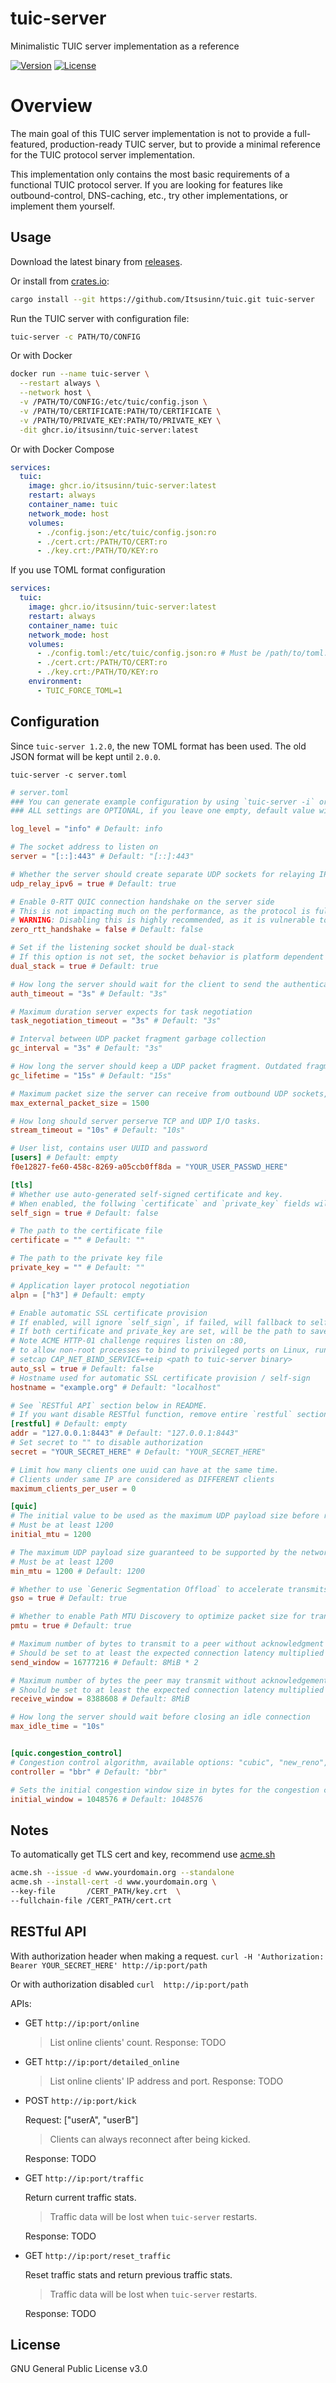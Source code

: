 # tuic-server

Minimalistic TUIC server implementation as a reference

[![Version](https://img.shields.io/crates/v/tuic-server.svg?style=flat)](https://crates.io/crates/tuic-server)
[![License](https://img.shields.io/crates/l/tuic-server.svg?style=flat)](https://github.com/EAimTY/tuic/blob/dev/LICENSE)

# Overview

The main goal of this TUIC server implementation is not to provide a full-featured, production-ready TUIC server, but to provide a minimal reference for the TUIC protocol server implementation.

This implementation only contains the most basic requirements of a functional TUIC protocol server. If you are looking for features like outbound-control, DNS-caching, etc., try other implementations, or implement them yourself.

## Usage

Download the latest binary from [releases](https://github.com/Itsusinn/tuic/releases).

Or install from [crates.io](https://crates.io/crates/tuic-server):

```bash
cargo install --git https://github.com/Itsusinn/tuic.git tuic-server
```

Run the TUIC server with configuration file:

```bash
tuic-server -c PATH/TO/CONFIG
```

Or with Docker

```bash
docker run --name tuic-server \
  --restart always \
  --network host \
  -v /PATH/TO/CONFIG:/etc/tuic/config.json \
  -v /PATH/TO/CERTIFICATE:PATH/TO/CERTIFICATE \
  -v /PATH/TO/PRIVATE_KEY:PATH/TO/PRIVATE_KEY \
  -dit ghcr.io/itsusinn/tuic-server:latest
```

Or with Docker Compose

```yaml
services:
  tuic:
    image: ghcr.io/itsusinn/tuic-server:latest
    restart: always
    container_name: tuic
    network_mode: host
    volumes:
      - ./config.json:/etc/tuic/config.json:ro
      - ./cert.crt:/PATH/TO/CERT:ro
      - ./key.crt:/PATH/TO/KEY:ro
```

If you use TOML format configuration


```yaml
services:
  tuic:
    image: ghcr.io/itsusinn/tuic-server:latest
    restart: always
    container_name: tuic
    network_mode: host
    volumes:
      - ./config.toml:/etc/tuic/config.json:ro # Must be /path/to/toml:/etc/tuic/*config.json*:ro, this will be fix in 2.0.0.
      - ./cert.crt:/PATH/TO/CERT:ro
      - ./key.crt:/PATH/TO/KEY:ro
    environment:
      - TUIC_FORCE_TOML=1
```

## Configuration

Since `tuic-server 1.2.0`, the new TOML format has been used. The old JSON format will be kept until `2.0.0`.

`tuic-server -c server.toml`

```toml
# server.toml
### You can generate example configuration by using `tuic-server -i` or `tuic-server --init`
### ALL settings are OPTIONAL, if you leave one empty, default value will be used

log_level = "info" # Default: info

# The socket address to listen on
server = "[::]:443" # Default: "[::]:443"

# Whether the server should create separate UDP sockets for relaying IPv6 UDP packets
udp_relay_ipv6 = true # Default: true

# Enable 0-RTT QUIC connection handshake on the server side
# This is not impacting much on the performance, as the protocol is fully multiplexed
# WARNING: Disabling this is highly recommended, as it is vulnerable to replay attacks. See https://blog.cloudflare.com/even-faster-connection-establishment-with-quic-0-rtt-resumption/#attack-of-the-clones
zero_rtt_handshake = false # Default: false

# Set if the listening socket should be dual-stack
# If this option is not set, the socket behavior is platform dependent
dual_stack = true # Default: true

# How long the server should wait for the client to send the authentication command
auth_timeout = "3s" # Default: "3s"

# Maximum duration server expects for task negotiation
task_negotiation_timeout = "3s" # Default: "3s"

# Interval between UDP packet fragment garbage collection
gc_interval = "3s" # Default: "3s"

# How long the server should keep a UDP packet fragment. Outdated fragments will be dropped
gc_lifetime = "15s" # Default: "15s"

# Maximum packet size the server can receive from outbound UDP sockets, in bytes
max_external_packet_size = 1500

# How long should server perserve TCP and UDP I/O tasks.
stream_timeout = "10s" # Default: "10s"

# User list, contains user UUID and password
[users] # Default: empty
f0e12827-fe60-458c-8269-a05ccb0ff8da = "YOUR_USER_PASSWD_HERE"

[tls]
# Whether use auto-generated self-signed certificate and key.
# When enabled, the follwing `certificate` and `private_key` fields will be ignored.
self_sign = true # Default: false

# The path to the certificate file
certificate = "" # Default: ""

# The path to the private key file
private_key = "" # Default: ""

# Application layer protocol negotiation
alpn = ["h3"] # Default: empty

# Enable automatic SSL certificate provision
# If enabled, will ignore `self_sign`, if failed, will fallback to self-sign
# If both certificate and private_key are set, will be the path to save certificate and key
# Note ACME HTTP-01 challenge requires listen on :80,
# to allow non-root processes to bind to privileged ports on Linux, run:
# setcap CAP_NET_BIND_SERVICE=+eip <path to tuic-server binary>
auto_ssl = true # Default: false
# Hostname used for automatic SSL certificate provision / self-sign
hostname = "example.org" # Default: "localhost"

# See `RESTful API` section below in README.
# If you want disable RESTful function, remove entire `restful` section.
[restful] # Default: empty
addr = "127.0.0.1:8443" # Default: "127.0.0.1:8443"
# Set secret to "" to disable authorization
secret = "YOUR_SECRET_HERE" # Default: "YOUR_SECRET_HERE"

# Limit how many clients one uuid can have at the same time.
# Clients under same IP are considered as DIFFERENT clients
maximum_clients_per_user = 0

[quic]
# The initial value to be used as the maximum UDP payload size before running MTU discovery
# Must be at least 1200
initial_mtu = 1200

# The maximum UDP payload size guaranteed to be supported by the network.
# Must be at least 1200
min_mtu = 1200 # Default: 1200

# Whether to use `Generic Segmentation Offload` to accelerate transmits, when supported by the environment.
gso = true # Default: true

# Whether to enable Path MTU Discovery to optimize packet size for transmission.
pmtu = true # Default: true

# Maximum number of bytes to transmit to a peer without acknowledgment
# Should be set to at least the expected connection latency multiplied by the maximum desired throughput
send_window = 16777216 # Default: 8MiB * 2

# Maximum number of bytes the peer may transmit without acknowledgement on any one stream before becoming blocked
# Should be set to at least the expected connection latency multiplied by the maximum desired throughput
receive_window = 8388608 # Default: 8MiB

# How long the server should wait before closing an idle connection
max_idle_time = "10s"


[quic.congestion_control]
# Congestion control algorithm, available options: "cubic", "new_reno", "bbr"
controller = "bbr" # Default: "bbr"

# Sets the initial congestion window size in bytes for the congestion controller algorithm, which may improve burst performance but could lead to congestion under high concurrency.
initial_window = 1048576 # Default: 1048576
```
## Notes
To automatically get TLS cert and key, recommend use [acme.sh](https://github.com/acmesh-official/acme.sh)
```sh
acme.sh --issue -d www.yourdomain.org --standalone
acme.sh --install-cert -d www.yourdomain.org \
--key-file       /CERT_PATH/key.crt  \
--fullchain-file /CERT_PATH/cert.crt
```

## RESTful API
With authorization header when making a request. `curl -H 'Authorization: Bearer YOUR_SECRET_HERE' http://ip:port/path`

Or with authorization disabled `curl  http://ip:port/path`

APIs:
- GET `http://ip:port/online`
  > List online clients' count.
  Response: TODO

- GET `http://ip:port/detailed_online`
  > List online clients' IP address and port.
  Response: TODO

- POST `http://ip:port/kick`

  Request: ["userA", "userB"]
  > Clients can always reconnect after being kicked.

  Response: TODO

- GET `http://ip:port/traffic`

  Return current traffic stats.
  > Traffic data will be lost when `tuic-server` restarts.

  Response: TODO

- GET `http://ip:port/reset_traffic`

  Reset traffic stats and return previous traffic stats.
  > Traffic data will be lost when `tuic-server` restarts.

  Response: TODO

## License

GNU General Public License v3.0
